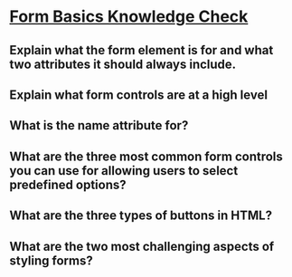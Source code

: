 # [Form Basics Knowledge Check](https://www.theodinproject.com/lessons/node-path-intermediate-html-and-css-form-basics#knowledge-check)

## Explain what the form element is for and what two attributes it should always include.

## Explain what form controls are at a high level

## What is the name attribute for?

## What are the three most common form controls you can use for allowing users to select predefined options?

## What are the three types of buttons in HTML?

## What are the two most challenging aspects of styling forms?
